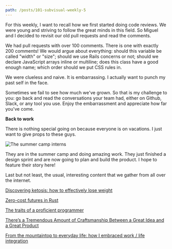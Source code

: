 ```yaml
---
path: /posts/101-subvisual-weekly-5
---
```



For this weekly, I want to recall how we first started doing code reviews. We were young and striving to follow the great minds in this field. So Miguel and I decided to revisit our old pull requests and read the comments.

We had pull requests with over 100 comments. There is one with exactly 200 comments! We would argue about everything: should this variable be called "width" or "size"; should we use Rails concerns or not; should we declare JavaScript arrays inline or multiline; does this class have a good enough name; which order should we put CSS rules in.

We were clueless and naive. It is embarrassing. I actually want to punch my past self in the face.

Sometimes we fail to see how much we've grown. So that is my challenge to you: go back and read the conversations your team had, either on Github, Slack, or any tool you use. Enjoy the embarrassment and appreciate how far you've come.

**Back to work**

There is nothing special going on because everyone is on vacations. I just want to give props to these guys.

![The summer camp interns](https://subvisual.s3.amazonaws.com/blog/post_image/162/image-1471859802150.jpg)

They are in the summer camp and doing amazing work. They just finished a design sprint and are now going to plan and build the product. I hope to feature their story here!

Last but not least, the usual, interesting content that we gather from all over the internet.

[Discovering ketosis: how to effectively lose weight](https://github.com/arielf/weight-loss)

[Zero-cost futures in Rust](http://aturon.github.io/blog/2016/08/11/futures/)

[The traits of a proficient programmer](https://www.oreilly.com/ideas/the-traits-of-a-proficient-programmer)

[There’s a Tremendous Amount of Craftsmanship Between a Great Idea and a Great Product](https://wycats.svbtle.com/theres-a-tremendous-amount-of-craftsmanship-between-a-great-idea-and-a-great-product)

[From the mountaintop to everyday life: how I embraced work / life integration](https://m.signalvnoise.com/from-the-mountaintop-to-everyday-life-how-i-embraced-work-life-integration-577fd7347c86#.ow9m8fk5c)
